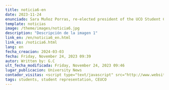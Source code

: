 ```yaml
---
title: noticia6-en
date: 2023-11-24
enunciado: Sara Muñoz Porras, re-elected president of the UCO Student Council (CEUCO)
template: noticias
image: /theme/images/noticia6.jpg
description: "Descripción de la imagen 1"
link_en: /en/noticia6_en.html
link_es: /noticia6.html 
lang: en
fecha_creacion: 2024-03-03
fecha: Friday, November 24, 2023 09:39
autor: Written by: G.C
ult_fecha_modificada: Friday, November 24, 2023 09:46
lugar_publicacion: University News
contador_visitas: <script type="text/javascript" src="http://www.websitegoodies.com/counter.php?id=75443&color=%231253bd"></script>
tags: students, student representation, CEUCO
---
```

